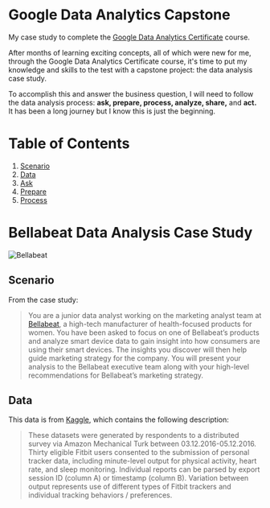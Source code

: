# Google Data Analytics Capstone
My case study to complete the [Google Data Analytics Certificate](https://grow.google/certificates/data-analytics/#?modal_active=none) course. 

After months of learning exciting concepts, all of which were new for me, through the Google Data Analytics Certificate course, it's time to put my knowledge and skills to the test with a capstone project: the data analysis case study.

To accomplish this and answer the business question, I will need to follow the data analysis process: __ask, prepare, process, analyze, share,__ and __act.__ It has been a long journey but I know this is just the beginning.

# Table of Contents
1. [Scenario](#scenario)
2. [Data](#data)
3. [Ask](Pre-Analysis.md)
4. [Prepare](#prepare)
5. [Process](#process)

# Bellabeat Data Analysis Case Study
![Bellabeat](https://user-images.githubusercontent.com/99853599/154403416-a370cf23-61f5-4ab3-b390-db4239df5664.PNG)
## Scenario
From the case study:
> You are a junior data analyst working on the marketing analyst team at [Bellabeat](https://bellabeat.com/), a high-tech manufacturer of health-focused products for women. You have been asked to focus on one of Bellabeat’s products and analyze smart device data to gain insight into how consumers are using their smart devices. The insights you discover will then help guide marketing strategy for the company. You will present your analysis to the Bellabeat executive team along with your high-level recommendations for Bellabeat’s marketing strategy.
## Data
This data is from [Kaggle](https://www.kaggle.com/arashnic/fitbit), which contains the following description:
> These datasets were generated by respondents to a distributed survey via Amazon Mechanical Turk between 03.12.2016-05.12.2016. Thirty eligible Fitbit users consented to the submission of personal tracker data, including minute-level output for physical activity, heart rate, and sleep monitoring. Individual reports can be parsed by export session ID (column A) or timestamp (column B). Variation between output represents use of different types of Fitbit trackers and individual tracking behaviors / preferences.